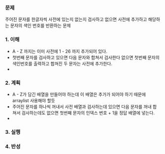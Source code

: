 ### 문제
주어진 문자를 한글자씩 사전에 있는지 없는지 검사하고 없으면 사전에 추가하고 해당하는 문자의 색인 번호를 반환하는 문제

### 1. 이해
- A - Z 까지는 이미 사전에 1 - 26 까지 추가되어 있다.
- 첫번째 문자를 검사하고 있으면 다음 문자와 합쳐서 검사한다 없으면 첫번째 문자의 색인번호를 출력하고 합쳐진 두 문자는 사전에 추가한다.
- 

### 2. 계획
- A - Z가 담긴 배열을 만들어야 하는데 이 배열은 추가가 되어야 하기 때문에 arraylist 사용해야 할듯
- 주어진 문자를 하나씩 꺼내서 사전 배열과 검사하는데 있으면 다음 문자를 꺼내 합쳐서 검사하는데도 없으면 첫번째 문자의 인덱스 번호 + 1을 정답 배열에 넣는다.
- 
### 3. 실행

### 4. 반성